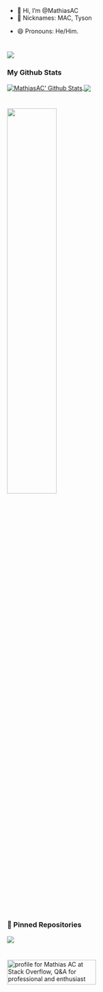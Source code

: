- 👋 Hi, I’m @MathiasAC
- 👋 Nicknames: MAC, Tyson
<!--- 🔭 I’m currently working on -->
- 😄 Pronouns: He/Him.

#
![](https://komarev.com/ghpvc/?username=MathiasAC&label=Visits)

### My Github Stats
<a href="https://github.com/MathiasAC" align="right">
  <img align="center" alt="MathiasAC' Github Stats" src="https://github-readme-stats.vercel.app/api?username=MathiasAC&show_icons=true&hide_border=true&count_private=true&include_all_commits=true&theme=dark" />
</a>
<a href="https://github.com/MathiasAC">
  <img align="center" src="https://github-readme-stats.anuraghazra1.vercel.app/api/top-langs/?username=MathiasAC&layout=compact&theme=dark" />
</a>

#
<img src="https://github-readme-streak-stats.herokuapp.com/?user=MathiasAC&theme=dark" width="48%">

### 📌 Pinned Repositories
<a href="https://github.com/mithom/streamlabs_chatbot_tic_tac_toe">
  <img align="center" src="https://github-readme-stats.vercel.app/api/pin/?username=mithom&repo=streamlabs_chatbot_tic_tac_toe&theme=dark&show_owner=true" />
</a>

#
<a href="https://stackoverflow.com/users/9950539/mathias-ac">
  <img src="https://stackoverflow.com/users/flair/9950539.png?theme=dark" width="208" height="58" alt="profile for Mathias AC at  Stack Overflow, Q&amp;A for professional and enthusiast programmers" title="profile for Mathias AC at Stack Overflow, Q&amp;A for professional and enthusiast programmers">
</a>
